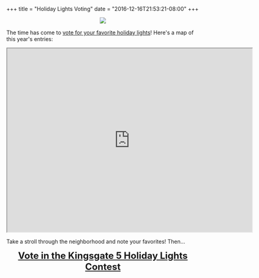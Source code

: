 +++
title = "Holiday Lights Voting"
date = "2016-12-16T21:53:21-08:00"
+++

<div style="text-align: center; margin-bottom: 15px;">
    <img style="max-width: 100%; height: auto;" src="/img/holiday-lights.png" />
</div>

The time has come to [vote for your favorite holiday lights](https://docs.google.com/forms/d/e/1FAIpQLSeZdwuzJVebGPbuYyT72BLL_NJ9qcM-a_qeITUsGur_s3i_EQ/viewform)! Here's a map of this year's entries:

<div style="text-align: center;">
    <iframe src="https://www.google.com/maps/d/u/0/embed?mid=1piogjTYqpYTim9UkFK9orX66rdc" width="640" height="480"></iframe>
</div>

Take a stroll through the neighborhood and note your favorites! Then... 

<div style="font-weight: bold; font-size: 18pt; text-align: center; margin-bottom: 25px;"><a href="https://docs.google.com/forms/d/e/1FAIpQLSeZdwuzJVebGPbuYyT72BLL_NJ9qcM-a_qeITUsGur_s3i_EQ/viewform">Vote in the Kingsgate 5 Holiday Lights Contest</a></div>


